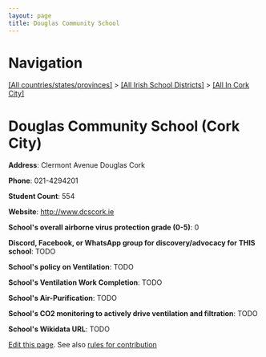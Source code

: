 ```yaml
---
layout: page
title: Douglas Community School
---
```

# Navigation

[[All countries/states/provinces]](../../..) > [[All Irish School Districts]](../..) > [[All In Cork City]](..)

# Douglas Community School (Cork City)

**Address**: Clermont Avenue Douglas Cork

**Phone**: 021-4294201

**Student Count**: 554

**Website**: <http://www.dcscork.ie>

**School's overall airborne virus protection grade (0-5)**: 0

**Discord, Facebook, or WhatsApp group for discovery/advocacy for THIS school**: TODO

**School's policy on Ventilation**: TODO

**School's Ventilation Work Completion**: TODO

**School's Air-Purification**: TODO

**School's CO2 monitoring to actively drive ventilation and filtration**: TODO

**School's Wikidata URL**: TODO


[Edit this page](https://github.com/ventilate-schools/Ireland/edit/main/./Cork_City/Douglas_Community_School.md). See also [rules for contribution](../../../contribution-rules/)